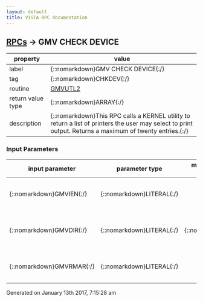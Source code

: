 ```yaml
---
layout: default
title: VISTA RPC documentation
---
```




## [RPCs](TableOfContent.md) &#8594; GMV CHECK DEVICE 

 property | value 
--- | --- 
 label | {::nomarkdown}GMV CHECK DEVICE{:/}
 tag | {::nomarkdown}CHKDEV{:/}
 routine | [GMVUTL2](http://code.osehra.org/dox/Routine_GMVUTL2_source.html)
 return value type | {::nomarkdown}ARRAY{:/}
 description | {::nomarkdown}This RPC calls a KERNEL utility to return a list of printers the user may select to print output. Returns a maximum of twenty entries.{:/}

### Input Parameters

| input parameter | parameter type | maximum data length | required | description | 
| --- | --- | --- | --- | --- | 
| {::nomarkdown}GMVIEN{:/} | {::nomarkdown}LITERAL{:/} |  | {::nomarkdown}true{:/} | {::nomarkdown}The value to begin the search in the Device file (#3.5). Can be null.{:/} | 
| {::nomarkdown}GMVDIR{:/} | {::nomarkdown}LITERAL{:/} | {::nomarkdown}1{:/} | {::nomarkdown}true{:/} | {::nomarkdown}Direction of the search (1 = forward, -1 = backwards).If DIR is null, then set to 1.{:/} | 
| {::nomarkdown}GMVRMAR{:/} | {::nomarkdown}LITERAL{:/} |  | {::nomarkdown}true{:/} | {::nomarkdown}Right margin as a single number or range (e.g, 80, 132 or \80-132\).{:/} | 




 Generated on January 13th 2017, 7:15:28 am